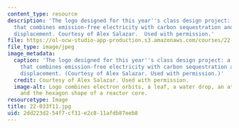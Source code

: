 ```yaml
---
content_type: resource
description: 'The logo designed for this year''s class design project: a power plant
  that combines emission-free electricity with carbon sequestration and fossil fuel
  displacement. Courtesy of Alex Salazar.  Used with permission.'
file: https://ol-ocw-studio-app-production.s3.amazonaws.com/courses/22-033-nuclear-systems-design-project-fall-2011/2dd223d254f7cf31e2c811afdb87eeb8_22-033f11.jpg
file_type: image/jpeg
image_metadata:
  caption: 'The logo designed for this year''s class design project: a power plant
    that combines emission-free electricity with carbon sequestration and fossil fuel
    displacement. (Courtesy of Alex Salazar. Used with permission.)'
  credit: Courtesy of Alex Salazar. Used with permission.
  image-alt: Logo combines electron orbits, a leaf, a water drop, an atomic nucleus,
    and the hexagon shape of a reactor core.
resourcetype: Image
title: 22-033f11.jpg
uid: 2dd223d2-54f7-cf31-e2c8-11afdb87eeb8
---
```

